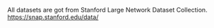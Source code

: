 
All datasets are got from Stanford Large Network Dataset Collection.
https://snap.stanford.edu/data/
